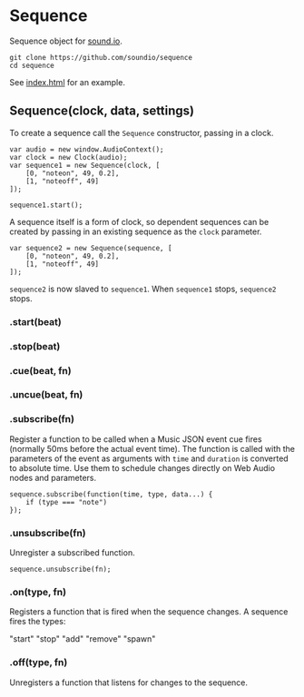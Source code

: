 # Sequence

Sequence object for [sound.io](http://github.com/soundio).

    git clone https://github.com/soundio/sequence
    cd sequence

See [index.html](https://github.com/grimborg/soundio-sequencer/blob/master/index.html) for an example.


## Sequence(clock, data, settings)

To create a sequence call the <code>Sequence</code> constructor, passing in a
clock.

    var audio = new window.AudioContext();
    var clock = new Clock(audio);
    var sequence1 = new Sequence(clock, [
        [0, "noteon", 49, 0.2],
        [1, "noteoff", 49]
    ]);
    
    sequence1.start();

A sequence itself is a form of clock, so dependent sequences can be created by
passing in an existing sequence as the <code>clock</code> parameter.

    var sequence2 = new Sequence(sequence, [
        [0, "noteon", 49, 0.2],
        [1, "noteoff", 49]
    ]);

<code>sequence2</code> is now slaved to <code>sequence1</code>. When
<code>sequence1</code> stops, <code>sequence2</code> stops.

### .start(beat)

### .stop(beat)

### .cue(beat, fn)

### .uncue(beat, fn)

### .subscribe(fn)

Register a function to be called when a Music JSON event cue fires (normally
50ms before the actual event time). The function is called with the parameters
of the event as arguments with <code>time</code> and <code>duration</code> is
converted to absolute time. Use them to schedule changes directly on Web Audio
nodes and parameters.

    sequence.subscribe(function(time, type, data...) {
        if (type === "note")
    });

### .unsubscribe(fn)

Unregister a subscribed function.

    sequence.unsubscribe(fn);

### .on(type, fn)

Registers a function that is fired when the sequence changes. A sequence fires
the types:

"start"
"stop"
"add"
"remove"
"spawn"

### .off(type, fn)

Unregisters a function that listens for changes to the sequence.
